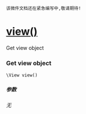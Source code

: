     该微件文档还在紧急编写中,敬请期待!
[view()](http://twinh.github.com/widget/api/view)
=================================================

Get view object

### Get view object
```php
\View view()
```

##### 参数
*无*

